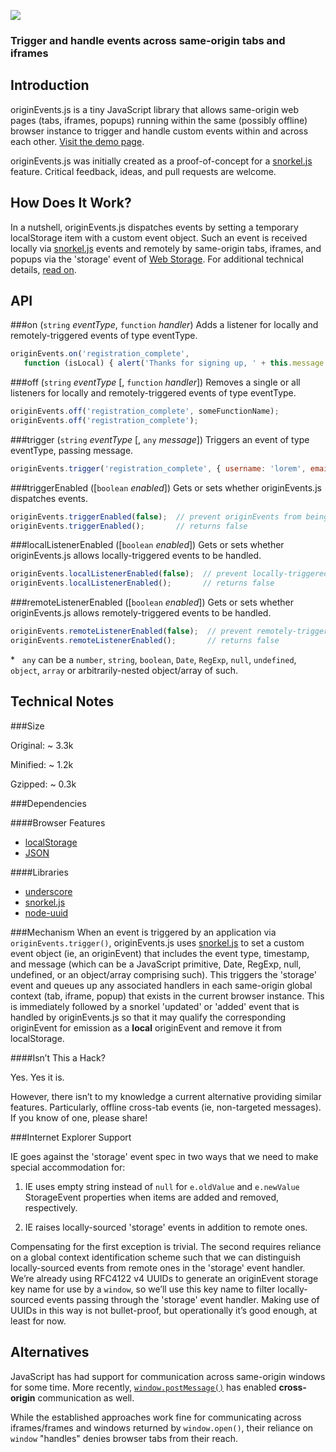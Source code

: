 ![](https://raw.github.com/hansifer/originEvents.js/gh-pages/images/logo_red.png)

### Trigger and handle events across same-origin tabs and iframes

Introduction
---

originEvents.js is a tiny JavaScript library that allows same-origin web pages (tabs, iframes, popups) running within the same (possibly offline) browser instance to trigger and handle custom events within and across each other. [Visit the demo page](http://hansifer.github.io/originEvents.js/).

originEvents.js was initially created as a proof-of-concept for a [snorkel.js](http://hansifer.github.io/snorkel.js/) feature. Critical feedback, ideas, and pull requests are welcome.

How Does It Work?
---

In a nutshell, originEvents.js dispatches events by setting a temporary localStorage item with a custom event object. Such an event is received locally via [snorkel.js](http://hansifer.github.io/snorkel.js/) events and remotely by same-origin tabs, iframes, and popups via the 'storage' event of [Web Storage](http://www.w3.org/TR/webstorage/). For additional technical details, [read on](#technical-notes).

API
---

###on (```string``` *eventType*, ```function``` *handler*)
Adds a listener for locally and remotely-triggered events of type eventType.
```js
originEvents.on('registration_complete',
   function (isLocal) { alert('Thanks for signing up, ' + this.message.username); });
```
###off (```string``` *eventType* [, ```function``` *handler*])
Removes a single or all listeners for locally and remotely-triggered events of type eventType.
```js
originEvents.off('registration_complete', someFunctionName);
originEvents.off('registration_complete');
```
###trigger (```string``` *eventType* [, ```any``` *message*])
Triggers an event of type eventType, passing message.
```js
originEvents.trigger('registration_complete', { username: 'lorem', email: 'lorem@ipsum.com' });
```
###triggerEnabled ([```boolean``` *enabled*])
Gets or sets whether originEvents.js dispatches events.
```js
originEvents.triggerEnabled(false);  // prevent originEvents from being raised
originEvents.triggerEnabled();       // returns false
```
###localListenerEnabled ([```boolean``` *enabled*])
Gets or sets whether originEvents.js allows locally-triggered events to be handled.
```js
originEvents.localListenerEnabled(false);  // prevent locally-triggered events from being handled
originEvents.localListenerEnabled();       // returns false
```
###remoteListenerEnabled ([```boolean``` *enabled*])
Gets or sets whether originEvents.js allows remotely-triggered events to be handled.
```js
originEvents.remoteListenerEnabled(false);  // prevent remotely-triggered events from being handled
originEvents.remoteListenerEnabled();       // returns false
```
<nowiki>*</nowiki>&nbsp;&nbsp;  ```any``` can be a ```number```, ```string```, ```boolean```, ```Date```, ```RegExp```, ```null```, ```undefined```, ```object```, ```array``` or arbitrarily-nested object/array of such.

Technical Notes
---

###Size

Original:  ~ 3.3k

Minified:  ~ 1.2k

Gzipped:   ~ 0.3k

###Dependencies

####Browser Features
-	[localStorage](http://caniuse.com/#search=localStorage)
-	[JSON](http://caniuse.com/#search=JSON)

####Libraries
-	[underscore](https://github.com/jashkenas/underscore)
-	[snorkel.js](https://github.com/hansifer/snorkel.js)
-	[node-uuid](https://github.com/broofa/node-uuid)

###Mechanism
When an event is triggered by an application via ```originEvents.trigger()```, originEvents.js uses [snorkel.js](http://hansifer.github.io/snorkel.js/) to set a custom event object (ie, an originEvent) that includes the event type, timestamp, and message (which can be a JavaScript primitive, Date, RegExp, null, undefined, or an object/array comprising such). This triggers the 'storage' event and queues up any associated handlers in each same-origin global context (tab, iframe, popup) that exists in the current browser instance. This is immediately followed by a snorkel 'updated' or 'added' event that is handled by originEvents.js so that it may qualify the corresponding originEvent for emission as a **local** originEvent and remove it from localStorage.

####Isn’t This a Hack?

Yes. Yes it is.

However, there isn’t to my knowledge a current alternative providing similar features. Particularly, offline cross-tab events (ie, non-targeted messages). If you know of one, please share!

###Internet Explorer Support

IE goes against the 'storage' event spec in two ways that we need to make special accommodation for:

1)	IE uses empty string instead of ```null``` for ```e.oldValue``` and ```e.newValue``` StorageEvent properties when items are added and removed, respectively.

2)	IE raises locally-sourced 'storage' events in addition to remote ones.

Compensating for the first exception is trivial. The second requires reliance on a global context identification scheme such that we can distinguish locally-sourced events from remote ones in the 'storage' event handler. We’re already using RFC4122 v4 UUIDs to generate an originEvent storage key name for use by a ```window```, so we’ll use this key name to filter locally-sourced events passing through the 'storage' event handler. Making use of UUIDs in this way is not bullet-proof, but operationally it’s good enough, at least for now.

Alternatives
---

JavaScript has had support for communication across same-origin windows for some time. More recently, [```window.postMessage()```](https://developer.mozilla.org/en-US/docs/Web/API/Window.postMessage) has enabled **cross-origin** communication as well. 

While the established approaches work fine for communicating across iframes/frames and windows returned by ```window.open()```, their reliance on ```window``` "handles" denies browser tabs from their reach.


